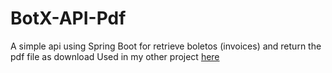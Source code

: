 # BotX-API-Pdf
A simple api using Spring Boot for retrieve boletos (invoices) and return the pdf file as download
Used in my other project [here](https://github.com/tanzbr/APIWhatsBotX)
